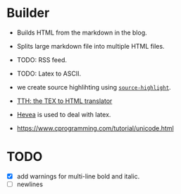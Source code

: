 # Builder

- Builds HTML from the markdown in the blog.
- Splits large markdown file into multiple HTML files.
- TODO: RSS feed.
- TODO: Latex to ASCII.
- we create source highlihting using
  [`source-highlight`](https://www.gnu.org/software/src-highlite/).

- [TTH: the TEX to HTML translator](http://hutchinson.belmont.ma.us/tth/)
- [Hevea](http://hevea.inria.fr/) is used to deal with latex.

- https://www.cprogramming.com/tutorial/unicode.html

# TODO
- [x] add warnings for multi-line bold and italic.
- [ ] newlines

